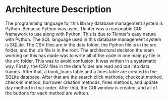 # Architecture Description

The programming language for this library database management system is Python. Because Python was used, Tkinter was a reasonable GUI framework to use along with Python. This is due to Tkinter's easy nature with Python. The SQL language used in this database management system is SQLite. The CSV files are in the data folder, the Python file is in the src folder, and the .db file is in the root. The architectural decision the team working on this has made was to write all of the code in one main.py file in the src folder. This was to avoid confusion. It was written in a systematic way. Firstly, the CSV files in the data folder are read and put into data frames. After that, a book_loans table and a fines table are created in the SQLite database. After that are the search click methods, checkout method, check-in method, borrower creation methods, fines methods, and update day method in that order. After that, the GUI window is created, and all of the buttons for each method are written.

